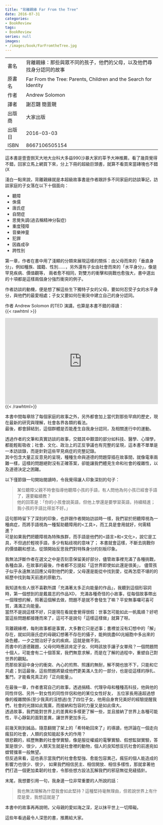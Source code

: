 ```yaml
---
title: "背離親緣 Far From the Tree"
date: 2016-07-31
categories:
- BookReview
tags:
- BookReview
series: null
images:
- /images/book/FarFromtheTree.jpg
---
```


|   |   |
|:-|:-|
|書名|背離親緣：那些與眾不同的孩子，他們的父母，以及他們尋找身分認同的故事|
|原書名|Far From the Tree: Parents, Children and the Search for Identity|
|作者|Andrew Solomon|
|譯者|謝忍翾 簡萓靚|
|出版商|大家出版|
|出版日|2016-03-03|
|ISBN|8667106505154|
<!--more-->

這本書是壹壹捌天大地大台科大多益990沙暴大家的莘予大神推薦，看了幾頁覺得不錯，回家立馬上網買下來，分上下冊的超級巨頭書，就算不看買來當磚塊也不錯(X  

淺白一點來說，背離親緣就是本超級故事書是作者跟許多不同家庭的訪談筆記，訪談家庭的子女落在以下十個面向：
* 聽障
* 侏儒
* 唐氏症
* 自閉症
* 思覺失調(過去稱精神分裂症)
* 重度殘障
* 音樂神童
* 犯罪
* 因姦成孕
* 跨性別

第一章，作者在書中用了淺顯的分類來展現這樣的關係：由父母而來的「垂直身分」，例如種族、國籍、性別……，另外還有子女由社會而來的「水平身分」，像是罕見疾病、價值觀等，
兩者愈不相同，對雙方的衝擊和挑戰也愈強大，書中選出的十項都是這樣兩個身分強烈衝突的例子。  

作者訪談的動機，便是想了解這些生下獨特子女的父母，要如何忍受子女的水平身分，與他們的最愛相處；子女又要如何在衝突中建立自己的身分認同。  

作者 Andrew Solomon 的TED 演講，也算是本書不錯的導讀：  
{{< rawhtml >}}
<div style="max-width:854px"><div style="position:relative;height:0;padding-bottom:56.25%"><iframe src="https://embed.ted.com/talks/andrew_solomon_love_no_matter_what" width="854" height="480" style="position:absolute;left:0;top:0;width:100%;height:100%" frameborder="0" scrolling="no" allowfullscreen></iframe></div></div>
{{< /rawhtml>}}

本書中間每章除了每個家庭的故事之外，另外都會加上當代對那些罕病的歷史，現在最新的研究與理解，社會各界各類的看法。  
最後，都會歸結到，這個群體是否能產生自我身分認同，及相關進行中的運動。  

透過作者的文筆和真實訪談的故事，交錯其中艱澀的部分如科技、醫學、心理學，都能輕鬆吸收；社會、文化、政治上的正反爭議也有完整的呈現，這本書不單單是一本訪談錄，而是針對這些罕見病症的完整記錄。  
其中包含大量正反意見的呈現，種種生命與道德的問題穿插在故事間，就像電車兩難一樣，這樣的問題絕對沒有正確答案，卻能讓我們體見生命和社會的複雜性，以及道德決定之困難。  

以下僅節錄一句開始閱讀時，令我覺得讓人印象深刻的句子：  

> 某位聽障父親不時會指導他聽障小孩的手語，有人問他為何小孩已經會手語了，還要繼續教？  
> 他的回答是：「你的小孩會說英語，但他上學還是要學習英語，持續精進；我小孩的手語比得並不好。」  

這句那時留下了深刻的印象，也許跟作者開始訪談時一樣，我們習於把聽障視為一種病症，而將手語視為一種幫助聽障用的<工具>，而工具是會用就好，何需精進？  
可是如果我們把聽障視為特殊族群，而手語是他們的<語言>和<文化>，說它是工具，不但過於輕視手語，多少有點歧視的意味了；
本書就會這樣，不斷去挑戰你的價值觀和想法，從頭開始反思我們對特殊身分的刻板印象。  

我無法評斷作者在選文之中是否刻意保留美好部分，儘管故事裡充滿了各種挑戰，各種血淚，在故事的最後，作者都不忘提起「這世界即使如此還是很美」，
儘管孩子似乎永遠無法回應父母對他們的愛，父母還是能從中找到愛，從再怎麼不堪的的經歷中找到每天前進的原動力。  

我知道有些人很不喜歡所謂「充滿著太多正向能量的作品」，我聽到這個形容詞時，第一個想到的是戴晨志的作品XD，
充滿各種奇怪的小故事，從每個故事帶出一個理想的解，照著這個解去做，問題不是就不會發生了嘛？平安無事囉可喜可賀，滿滿正向能量。  
當然不是說這樣不好，只是現在看就會覺得很假：世事怎可能如此一帆風順？好吧當這些問題都接踵而來了，這可不是說句「這樣這樣做」就算了呀。  

背離親緣裡，每則故事都是事實，大多數它只是述事；書裡並沒有幻想中的「解」存在，就如同唐氏症的母親幻想著不存在的攝子，能夠挑盡60兆細胞中多出來的染色體，一夕之間治好子女的疾病，這就是做不到。  
而書中的道德難題，父母何時應該肯定子女、何時該放手讓子女單飛？一個問題問十個人，可能會有二十個答案，我們無意求解，而是在了解的過程中，重塑自己對世界的觀點。  
而那些家庭中身分的衝突、內心的煎熬、照護的無耐，解不開也放不下，只能和它共處；到這最後，這些問題將變成他們更美滿人生的一部分，也是從這樣的掙扎、奮鬥，才能看見真正的「正向能量」。  

在最後一章，作者書寫自己的故事，透過捐精、代理孕母和種種高科技，他與他的同性伴侶、另外一對女性的同性伴侶和他的某位女性好友，
五位家長用遠超過想像的複雜關係(至少我真的沒想過)生了四位子女，他用自身育兒美好的經驗提醒我們，社會的光譜如此寬廣，而接納和包容的力量又是如此偉大。  
透過故事，我們能對世界上的差異和多樣更了解一些，並且接納了世界上各種可能性，平心靜氣的面對差異，讓世界更加多元。  

前幾天剛到誠品，隨意翻閱了架上的「希特勒回來了」的導讀，他評論在一個走向瘋狂的社會，人類的良知能起多大的作用？  
很悲觀的，經歷無數的社會學實驗，像是服從權威的電擊實驗、假想監獄實驗，答案是很少、很少，人類天生就是社會裡的動物，個人的良知想反抗社會的前進宛如螳臂擋車一般無望。  
但反過來看，這也表示當我們的社會愈堅強、愈能包容異己，瘋狂的個人能造成的影響力也很少、很少，
如果我們相信民主、相信開放、相信多樣性，那就拿著他們打造一個更加柔韌的社會，令那些想方設法瓦解我們的邪惡無從見縫插針。  

末尾，我想要引用一句，我身邊一位非常重要的人所說的話：
> 我也無法理解為什麼我會如此堅持？這種堅持毫無理由，但若說世界上有什麼是愛，我想這就是了

本書中的故事再再說明，父母親的愛如海之深，足以抹平世上一切障礙。  

這些年看過最令人深思的書，推薦給大家。
